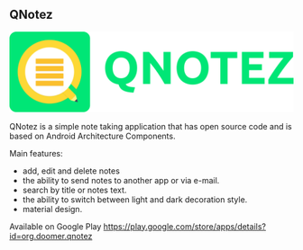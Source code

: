 ## QNotez

![logo](Logo/horizontal.png)

QNotez is a simple note taking application that has open source code and is based on Android Architecture Components.

Main features:

 * add, edit and delete notes
 * the ability to send notes to another app or via e-mail.
 * search by title or notes text.
 * the ability to switch between light and dark decoration style.
 * material design.


Available on Google Play  https://play.google.com/store/apps/details?id=org.doomer.qnotez 
